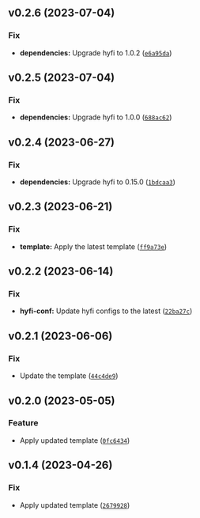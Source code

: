 <!--next-version-placeholder-->

## v0.2.6 (2023-07-04)
### Fix
* **dependencies:** Upgrade hyfi to 1.0.2 ([`e6a95da`](https://github.com/entelecheia/entelecheia/commit/e6a95da6a9826302e8045e30f57cf67ee330482b))

## v0.2.5 (2023-07-04)
### Fix
* **dependencies:** Upgrade hyfi to 1.0.0 ([`688ac62`](https://github.com/entelecheia/entelecheia/commit/688ac6268a09da40eb073a7b53435af490635e18))

## v0.2.4 (2023-06-27)
### Fix
* **dependencies:** Upgrade hyfi to 0.15.0 ([`1bdcaa3`](https://github.com/entelecheia/entelecheia/commit/1bdcaa3d182ea69c8653aa55f5739f8a0524dcf5))

## v0.2.3 (2023-06-21)
### Fix
* **template:** Apply the latest template ([`ff9a73e`](https://github.com/entelecheia/entelecheia/commit/ff9a73e932ce704ad91f2fe8a7e488e5d57092cd))

## v0.2.2 (2023-06-14)
### Fix
* **hyfi-conf:** Update hyfi configs to the latest ([`22ba27c`](https://github.com/entelecheia/entelecheia/commit/22ba27c223a4040d8186ceefffcb0048f1bc3c7e))

## v0.2.1 (2023-06-06)
### Fix
* Update the template ([`44c4de9`](https://github.com/entelecheia/entelecheia/commit/44c4de946ed16210b6b55da1d3450dc2dba2842a))

## v0.2.0 (2023-05-05)
### Feature
* Apply updated template ([`0fc6434`](https://github.com/entelecheia/entelecheia/commit/0fc6434aa5d3ca49ecb888e614070e8abb9f3501))

## v0.1.4 (2023-04-26)
### Fix
* Apply updated template ([`2679928`](https://github.com/entelecheia/entelecheia/commit/2679928d0a8702546fd491b94e16bca3f8fea363))
